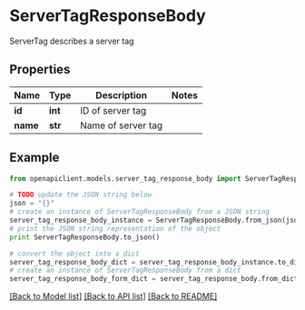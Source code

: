 # ServerTagResponseBody

ServerTag describes a server tag

## Properties
Name | Type | Description | Notes
------------ | ------------- | ------------- | -------------
**id** | **int** | ID of server tag | 
**name** | **str** | Name of server tag | 

## Example

```python
from openapiclient.models.server_tag_response_body import ServerTagResponseBody

# TODO update the JSON string below
json = "{}"
# create an instance of ServerTagResponseBody from a JSON string
server_tag_response_body_instance = ServerTagResponseBody.from_json(json)
# print the JSON string representation of the object
print ServerTagResponseBody.to_json()

# convert the object into a dict
server_tag_response_body_dict = server_tag_response_body_instance.to_dict()
# create an instance of ServerTagResponseBody from a dict
server_tag_response_body_form_dict = server_tag_response_body.from_dict(server_tag_response_body_dict)
```
[[Back to Model list]](../README.md#documentation-for-models) [[Back to API list]](../README.md#documentation-for-api-endpoints) [[Back to README]](../README.md)


